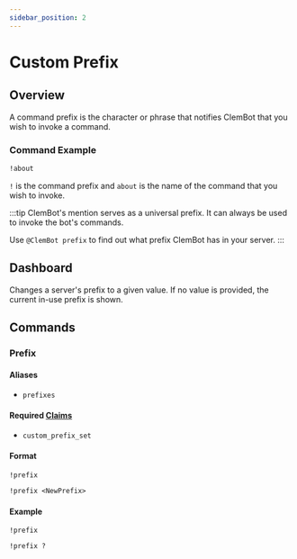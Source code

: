 ```yaml
---
sidebar_position: 2
---
```


# Custom Prefix

## Overview

A command prefix is the character or phrase that notifies ClemBot that you wish to invoke a command.

### Command Example

```txt title="Discord Message"
!about
```

`!` is the command prefix and `about` is the name of the command that you wish to invoke.

:::tip
ClemBot's mention serves as a universal prefix.
It can always be used to invoke the bot's commands.

Use `@ClemBot prefix` to find out what prefix ClemBot has in your server.
:::

## Dashboard

Changes a server's prefix to a given value.
If no value is provided, the current in-use prefix is shown.

## Commands

### Prefix

#### Aliases

* `prefixes`

#### Required [Claims](./Claims.md)

* `custom_prefix_set`

#### Format

```txt title="View the current prefix"
!prefix 
```

```txt title="Change the current prefix"
!prefix <NewPrefix>
```

#### Example

```
!prefix
```

```
!prefix ?
```